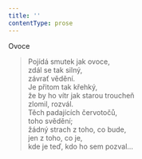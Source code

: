 ```yaml
---
title: ''
contentType: prose
---
```


Ovoce

> Pojídá smutek jak ovoce,  
> zdál se tak silný,  
> závrať vědění.  
> Je přitom tak křehký,  
> že by ho vítr jak starou troucheň  
> zlomil, rozvál.  
> Těch padajících červotočů,  
> toho svědění;  
> žádný strach z toho, co bude,  
> jen z toho, co je,  
> kde je teď, kdo ho sem pozval…
